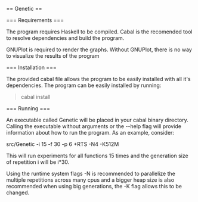 == Genetic ==

=== Requirements ===

The program requires Haskell to be compiled. Cabal is the recomended
tool to resolve dependencies and build the program. 

GNUPlot is required to render the graphs. Without GNUPlot, there is no
way to visualize the results of the program

=== Installation ===

The provided cabal file allows the program to be easily installed
with all it's dependencies. The program can be easily installed
by running:
 
> cabal install

=== Running ===

An executable called Genetic will be placed in your cabal binary
directory. Calling the executable without arguments or the --help
flag will provide information about how to run the program. 
As an example, consider:

src/Genetic -i 15 -f 30 -p 6 +RTS -N4 -K512M

This will run experiments for all functions 15 times and the generation
size of repetition i will be i*30.

Using the runtime system flags -N is recommended to parallelize the
multiple repetitions across many cpus and a bigger heap size is also
recommended when using big generations, the -K flag allows this to
be changed.